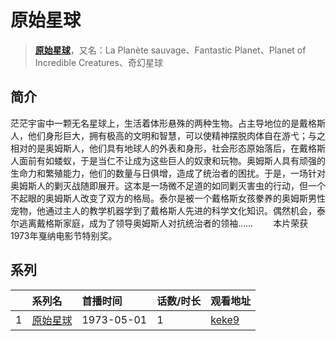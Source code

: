 # 原始星球


> <u>**[原始星球](https://bgm.tv/subject/94985)**</u>，又名：La Planète sauvage、Fantastic Planet、Planet of Incredible Creatures、奇幻星球

## 简介

茫茫宇宙中一颗无名星球上，生活着体形悬殊的两种生物。占主导地位的是戴格斯人，他们身形巨大，拥有极高的文明和智慧，可以使精神摆脱肉体自在游弋；与之相对的是奥姆斯人，他们具有地球人的外表和身形，社会形态原始落后，在戴格斯人面前有如蝼蚁，于是当仁不让成为这些巨人的奴隶和玩物。奥姆斯人具有顽强的生命力和繁殖能力，他们的数量与日俱增，造成了统治者的困扰。于是，一场针对奥姆斯人的剿灭战随即展开。这本是一场微不足道的如同剿灭害虫的行动，但一个不起眼的奥姆斯人改变了双方的格局。泰尔是被一个戴格斯女孩豢养的奥姆斯男性宠物，他通过主人的教学机器学到了戴格斯人先进的科学文化知识。偶然机会，泰尔逃离戴格斯家庭，成为了领导奥姆斯人对抗统治者的领袖…… 
　　本片荣获1973年戛纳电影节特别奖。





## 系列

|     | 系列名  | 首播时间       | 话数/时长 | 观看地址                                                    |
| :-- | :--- | :--------- | :---- | :------------------------------------------------------ |
| 1   |[原始星球](https://bgm.tv/subject/94985)| 1973-05-01 | 1     | [keke9](https://www.keke9.app/play/35628-4-329664.html) |



